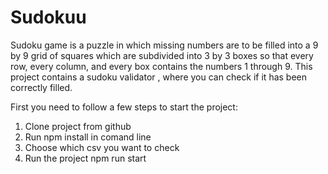 # Sudokuu

Sudoku game is a puzzle in which missing numbers are to be filled into a 9 by 9 grid of squares which are subdivided into 3 by 3 boxes so that every row, every column, and every box contains the numbers 1 through 9.
This project contains a sudoku validator , where you can check if it has been correctly filled.

First you need to follow a few steps to start the project:

1. Clone project from github
2. Run npm install in comand line
3. Choose which csv  you want to check 
4. Run the project  npm run start
